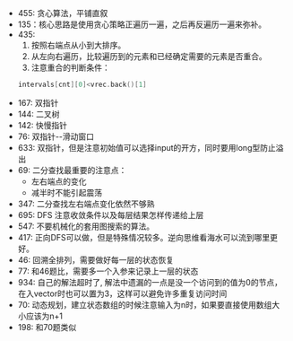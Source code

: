 - 455:  贪心算法，平铺直叙
- 135：核心思路是使用贪心策略正遍历一遍，之后再反遍历一遍来弥补。
- 435:   
	1. 按照右端点从小到大排序。
	2. 从左向右遍历，比较遍历到的元素和已经确定需要的元素是否重合。
	3. 注意重合的判断条件：
	```c++
	intervals[cnt][0]<vrec.back()[1]
	```
- 167: 双指针
- 144: 二叉树
- 142: 快慢指针
- 76:   双指针--滑动窗口
- 633: 双指针，但是注意初始值可以选择input的开方，同时要用long型防止溢出
- 69: 二分查找最重要的注意点：
	- 左右端点的变化
	- 减半时不能引起震荡
- 347: 二分查找左右端点变化依然不够熟
- 695: DFS 注意收敛条件以及每层结果怎样传递给上层
- 547: 不要机械化的套用图搜索的算法。
- 417: 正向DFS可以做，但是特殊情况较多。逆向思维看海水可以流到哪里更好。
- 46:  回溯全排列，需要做好每一层的状态恢复
- 77:  和46题比，需要多一个入参来记录上一层的状态
- 934: 自己的解法超时了, 解法中遗漏的一点是没一个访问到的值为0的节点，在入vector时也可以置为3，这样可以避免许多重复访问时间
- 70: 动态规划，建立状态数组的时候注意输入为n时，如果要直接使用数组大小应该为n+1
- 198: 和70题类似
